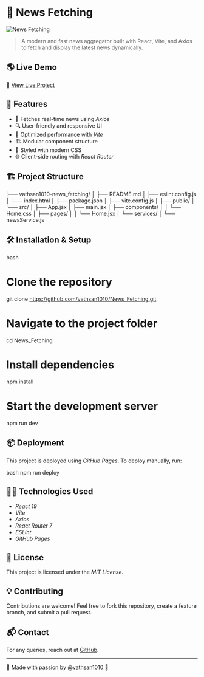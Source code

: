 # 📢 News Fetching

![News Fetching](https://img.shields.io/github/languages/top/vathsan1010/News_Fetching?style=for-the-badge)

> A modern and fast news aggregator built with React, Vite, and Axios to fetch and display the latest news dynamically.

## 🌎 Live Demo
🔗 [View Live Project](https://vathsan1010.github.io/News_Fetching/)

## 🚀 Features

- 📡 Fetches real-time news using *Axios*
- 🔍 User-friendly and responsive UI
- 📌 Optimized performance with *Vite*
- 🏗 Modular component structure
- 🎨 Styled with modern CSS
- 🌐 Client-side routing with *React Router*

## 🏗 Project Structure


├── vathsan1010-news_fetching/
│   ├── README.md
│   ├── eslint.config.js
│   ├── index.html
│   ├── package.json
│   ├── vite.config.js
│   ├── public/
│   └── src/
│       ├── App.jsx
│       ├── main.jsx
│       ├── components/
│       │   └── Home.css
│       ├── pages/
│       │   └── Home.jsx
│       └── services/
│           └── newsService.js


## 🛠 Installation & Setup

bash
# Clone the repository
git clone https://github.com/vathsan1010/News_Fetching.git

# Navigate to the project folder
cd News_Fetching

# Install dependencies
npm install

# Start the development server
npm run dev


## 📦 Deployment

This project is deployed using *GitHub Pages*.
To deploy manually, run:

bash
npm run deploy


## 🧑‍💻 Technologies Used

- *React 19*
- *Vite*
- *Axios*
- *React Router 7*
- *ESLint*
- *GitHub Pages*

## 📜 License

This project is licensed under the *MIT License*.

## 💡 Contributing

Contributions are welcome! Feel free to fork this repository, create a feature branch, and submit a pull request.

## 📬 Contact

For any queries, reach out at [GitHub](https://github.com/vathsan1010/News_Fetching).

---
💙 Made with passion by [@vathsan1010](https://github.com/vathsan1010) 🚀
